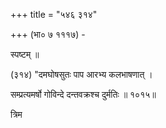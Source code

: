 +++
title = "५४६ ३१४"

+++
(भा० ७ १११७) - 

स्पष्टम् ॥ 

(३१४) "दमघोषसुतः पाप आरभ्य कलभाषणात् । 

सम्प्रत्यमर्षो गोविन्दे दन्तवक्रश्च दुर्मतिः ॥ १०१५॥ 

त्रिम 

